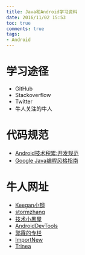 ```yaml
---
title: Java和Android学习资料
date: 2016/11/02 15:53
toc: true
comments: true
tags:
- Android
---
```

>

学习途径
========
- GitHub
- Stackoverflow
- Twitter
- 牛人关注的牛人



代码规范
=======
- [Android技术积累:开发规范](http://keeganlee.me/post/android/20150709)
- [Google Java编程风格指南](http://www.hawstein.com/posts/google-java-style.html)




牛人网址
========
- [Keegan小钢](http://keeganlee.me/archive)
- [stormzhang](http://stormzhang.com)
- [技术小黑屋](http://droidyue.com/)
- [AndroidDevTools](http://androiddevtools.cn/)
- [郭霖的专栏](http://blog.csdn.net/guolin_blog)
- [ImportNew](http://www.importnew.com/)
- [Trinea](http://www.trinea.cn/)



